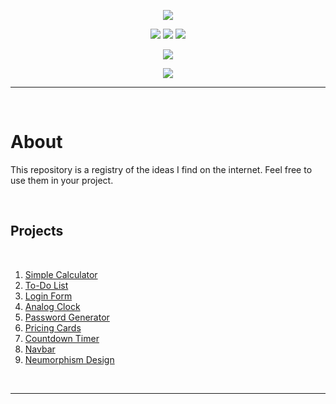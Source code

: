 <p align="center">
  <img src="https://user-images.githubusercontent.com/73148019/118019196-1b6e9980-b32f-11eb-820c-0ec1c901d799.png">
</p>

<p align="center">
  <img src="https://img.shields.io/badge/HTML5-E34F26?style=for-the-badge&logo=html5&logoColor=white">
  <img src="https://img.shields.io/badge/CSS3-1572B6?style=for-the-badge&logo=css3&logoColor=white">
  <img src="https://img.shields.io/badge/JavaScript-323330?style=for-the-badge&logo=javascript&logoColor=F7DF1E">
</p>

<p align="center">
  <img src="https://img.shields.io/badge/Visual_Studio_Code-0078D4?style=for-the-badge&logo=visual%20studio%20code&logoColor=white">
</p>

<p align="center">
  <a href="https://github.com/arriaoedu123/web-projects/blob/main/LICENSE">
  <img src="https://img.shields.io/badge/license-MIT-yellow?style=for-the-badge"/>
  </a>
</p>
  
***
 
<br>

# About

This repository is a registry of the ideas I find on the internet. Feel free to use them in your project.

<br>

## Projects

<br>
  
  1. [Simple Calculator](https://github.com/arriaoedu123/web-projetos/tree/main/projeto01-calculadora_simples)
  2. [To-Do List](https://github.com/arriaoedu123/web-projects/tree/main/project04-todo_list)
  3. [Login Form](https://github.com/arriaoedu123/web-projects/tree/main/project02-login_form)
  4. [Analog Clock](https://github.com/arriaoedu123/web-projects/tree/main/project03-analog_clock)
  5. [Password Generator](https://github.com/arriaoedu123/web-projects/tree/main/project05-password_generator)
  6. [Pricing Cards](https://github.com/arriaoedu123/web-projects/tree/main/project06-pricing_cards)
  7. [Countdown Timer](https://github.com/arriaoedu123/web-projects/tree/main/project07-countdown_timer)
  8. [Navbar](https://github.com/arriaoedu123/web-projects/tree/main/project08-navbar)
  9. [Neumorphism Design](https://github.com/arriaoedu123/web-projects/tree/main/project09-neumorphism_design)

<br>

***
